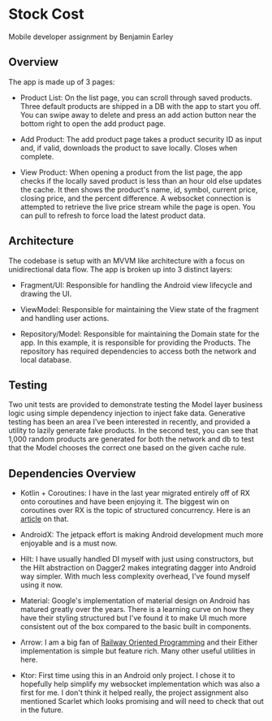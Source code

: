 # Stock Cost

Mobile developer assignment by Benjamin Earley

## Overview

The app is made up of 3 pages:

- Product List: On the list page, you can scroll through saved products. Three default products are shipped in a DB with the app to start you off. You can swipe away to delete and press an add action button near the bottom right to open the add product page. 

- Add Product: The add product page takes a product security ID as input and, if valid, downloads the product to save locally. Closes when complete.

- View Product: When opening a product from the list page, the app checks if the locally saved product is less than an hour old else updates the cache. It then shows the product's name, id, symbol, current price, closing price, and the percent difference. A websocket connection is attempted to retrieve the live price stream while the page is open. You can pull to refresh to force load the latest product data. 

## Architecture

The codebase is setup with an MVVM like architecture with a focus on unidirectional data flow. The app is broken up into 3 distinct layers:

- Fragment/UI: Responsible for handling the Android view lifecycle and drawing the UI.

- ViewModel: Responsible for maintaining the View state of the fragment and handling user actions.

- Repository/Model: Responsible for maintaining the Domain state for the app. In this example, it is responsible for providing the Products. The repository has required dependencies to access both the network and local database.

## Testing

Two unit tests are provided to demonstrate testing the Model layer business logic using simple dependency injection to inject fake data. Generative testing has been an area I've been interested in recently, and provided a utility to lazily generate fake products. In the second test, you can see that 1,000 random products are generated for both the network and db to test that the Model chooses the correct one based on the given cache rule. 

## Dependencies Overview

- Kotlin + Coroutines: I have in the last year migrated entirely off of RX onto coroutines and have been enjoying it. The biggest win on coroutines over RX is the topic of structured concurrency. Here is an [article](https://vorpus.org/blog/notes-on-structured-concurrency-or-go-statement-considered-harmful/) on that.

- AndroidX: The jetpack effort is making Android development much more enjoyable and is a must now.

- Hilt: I have usually handled DI myself with just using constructors, but the Hilt abstraction on Dagger2 makes integrating dagger into Android way simpler. With much less complexity overhead, I've found myself using it now.

- Material: Google's implementation of material design on Android has matured greatly over the years. There is a learning curve on how they have their styling structured but I've found it to make UI much more consistent out of the box compared to the basic built in components. 

- Λrrow: I am a big fan of [Railway Oriented Programming](https://fsharpforfunandprofit.com/rop/) and their Either implementation is simple but feature rich. Many other useful utilities in here.

- Ktor: First time using this in an Android only project. I chose it to hopefully help simplify my websocket implementation which was also a first for me. I don't think it helped really, the project assignment also mentioned Scarlet which looks promising and will need to check that out in the future. 

